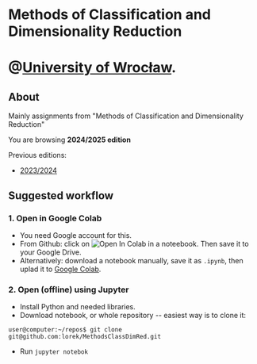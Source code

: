 # Methods of Classification and Dimensionality Reduction
# @[University of Wrocław](https://math.uni.wroc.pl).


## About
Mainly assignments from "Methods of Classification and Dimensionality Reduction"

You are browsing **2024/2025 edition**

Previous editions:
* [2023/2024](https://github.com/lorek/MethodsClassDimRed/tree/2023_24)


## Suggested workflow

### 1. Open in Google Colab
* You need Google account for this.
* From Github: click on <img src="https://colab.research.google.com/assets/colab-badge.svg" alt="Open In Colab"/> in a noteebook. Then save it to your Google Drive.
* Alternatively: download a notebook manually, save it as `.ipynb`, then uplad it to [Google Colab](https://colab.research.google.com/).

### 2. Open (offline) using Jupyter
* Install Python and needed libraries.
* Download notebook, or whole repository -- easiest way is to clone it:
``` 
user@computer:~/repos$ git clone  git@github.com:lorek/MethodsClassDimRed.git
```
* Run `jupyter notebok`


